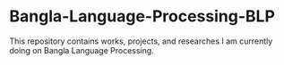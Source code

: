 # Bangla-Language-Processing-BLP

This repository contains works, projects, and researches I am currently doing on Bangla Language Processing.
